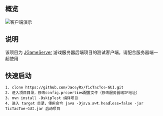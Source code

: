 ## 概览
![客户端演示](https://github.com/JaceyRx/JGameServer/blob/master/doc/img/client.gif "客户端演示")

## 说明
 该项目为 [JGameServer](https://github.com/JaceyRx/JGameServer "JGameServer") 游戏服务器后端项目的测试客户端。请配合服务器端一起使用
 
 ## 快速启动
 ```
 1. clone https://github.com/JaceyRx/TicTacToe-GUI.git
 2. 进入项目目录，修改config.properties配置文件（修改服务器端IP地址）
 3. mvn install -DskipTest 编译项目
 4. 进入 target 目录，使用命令 java -Djava.awt.headless=false -jar TicTacToe-GUI.jar 启动项目
 ```
